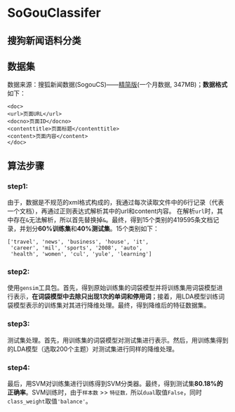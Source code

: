 # SoGouClassifer
搜狗新闻语料分类
----------

## 数据集
数据来源：搜狐新闻数据(SogouCS)——[精简版](https://www.sogou.com/labs/resource/ftp.php?dir=/Data/SogouCS/SogouCS.reduced.tar.gz)(一个月数据, 347MB)；**数据格式**如下：

    <doc>
    <url>页面URL</url>
    <docno>页面ID</docno>
    <contenttitle>页面标题</contenttitle>
    <content>页面内容</content>
    </doc>

## 算法步骤
### step1:
由于，数据是不规范的xml格式构成的，我通过每次读取文件中的6行记录（代表一个文档），再通过正则表达式解析其中的url和content内容。
在解析`url`时，其中存在`&`无法解析，所以首先替换掉`&`。最终，得到15个类别的419595条文档记录，并划分**60%训练集**和**40%测试集**。15个类别如下：

	['travel', 'news', 'business', 'house', 'it',
	 'career', 'mil', 'sports', '2008', 'auto',
	 'health', 'women', 'cul', 'yule', 'learning']
### step2:
使用`gensim`工具包。首先，得到原始训练集的词袋模型并将训练集用词袋模型进行表示，**在词袋模型中去除只出现1次的单词和停用词**；接着，用LDA模型训练词袋模型表示的训练集对其进行降维处理。最终，得到降维后的特征数据集。
### step3:
测试集处理。首先，用训练集的词袋模型对测试集进行表示。然后，用训练集得到的LDA模型（选取200个主题）对测试集进行同样的降维处理。
### step4:
最后，用SVM对训练集进行训练得到SVM分类器。最终，得到测试集**80.18%的正确率**。SVM训练时，由于`样本数` >> `特征数，`所以`dual`取值`False`，同时`class_weight`取值`'balance'`。
